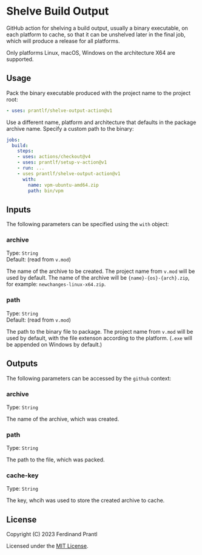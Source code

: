 # Shelve Build Output

GitHub action for shelving a build output, usually a binary executable, on each platform to cache, so that it can be unshelved later in the final job, which will produce a release for all platforms.

Only platforms Linux, macOS, Windows on the architecture X64 are supported.

## Usage

Pack the binary executable produced with the project name to the project root:

```yml
- uses: prantlf/shelve-output-action@v1
```

Use a different name, platform and architecture that defaults in the package archive name. Specify a custom path to the binary:

```yml
jobs:
  build:
    steps:
    - uses: actions/checkout@v4
    - uses: prantlf/setup-v-action@v1
    - run: ...
    - uses prantlf/shelve-output-action@v1
      with:
        name: vpm-ubuntu-amd64.zip
        path: bin/vpm
```

## Inputs

The following parameters can be specified using the `with` object:

### archive

Type: `String`<br>
Default: (read from `v.mod`)

The name of the archive to be created. The project name from `v.mod` will be used by default. The name of the archive will be `{name}-{os}-{arch}.zip`, for example: `newchanges-linux-x64.zip`.

### path

Type: `String`<br>
Default: (read from `v.mod`)

The path to the binary file to package. The project name from `v.mod` will be used by default, with the file extenson according to the platform. (`.exe` will be appended on Windows by default.)

## Outputs

The following parameters can be accessed by the `github` context:

### archive

Type: `String`<br>

The name of the archive, which was created.

### path

Type: `String`<br>

The path to the file, which was packed.

### cache-key

Type: `String`<br>

The key, whcih was used to store the created archive to cache.

## License

Copyright (C) 2023 Ferdinand Prantl

Licensed under the [MIT License].

[MIT License]: http://en.wikipedia.org/wiki/MIT_License
